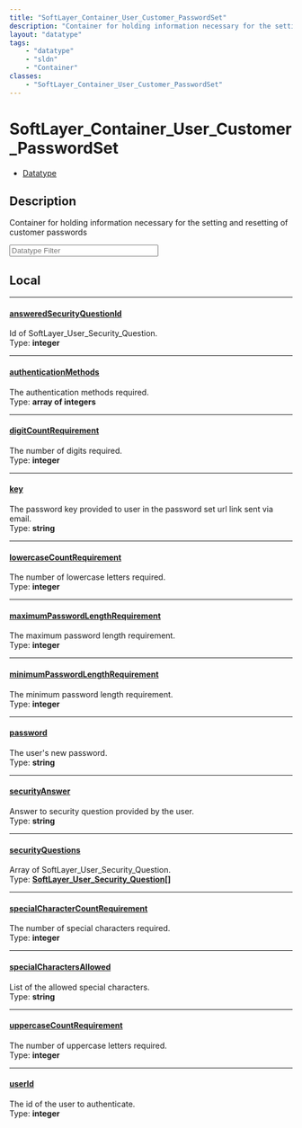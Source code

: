 ```yaml
---
title: "SoftLayer_Container_User_Customer_PasswordSet"
description: "Container for holding information necessary for the setting and resetting of customer passwords"
layout: "datatype"
tags:
    - "datatype"
    - "sldn"
    - "Container"
classes:
    - "SoftLayer_Container_User_Customer_PasswordSet"
---
```


# SoftLayer_Container_User_Customer_PasswordSet
<div id='service-datatype'>
    <ul id='sldn-reference-tabs'>
        <li id='datatype'> <a href='/reference/datatypes/SoftLayer_Container_User_Customer_PasswordSet' >Datatype</a></li>
    </ul>
</div>

## Description 


Container for holding information necessary for the setting and resetting of customer passwords 





<!-- Filer BEGIN -->
<div class="view-filters">
        <div class="clearfix">
            <div class="search-input-box">
                <input placeholder="Datatype Filter" onkeyup="titleSearch(inputId='prop-input', divId='properties', elementClass='prop-row')" 
                    type="text" id="prop-input" value="" size="30" maxlength="128" class="form-text">
            </div>
        </div>
</div>
<!-- Filer END -->

<div id="properties" class="content">
<div id="localProperties" class="prop-content" >

## Local
<div class="prop-row">

-----
[answeredSecurityQuestionId]: #answeredsecurityquestionid
#### [answeredSecurityQuestionId]
Id of SoftLayer_User_Security_Question.  
<span class="type-label">Type: </span>**integer**  



</div>
<div class="prop-row">

-----
[authenticationMethods]: #authenticationmethods
#### [authenticationMethods]
The authentication methods required.  
<span class="type-label">Type: </span>**array of integers**  



</div>
<div class="prop-row">

-----
[digitCountRequirement]: #digitcountrequirement
#### [digitCountRequirement]
The number of digits required.  
<span class="type-label">Type: </span>**integer**  



</div>
<div class="prop-row">

-----
[key]: #key
#### [key]
The password key provided to user in the password set url link sent via email.   
<span class="type-label">Type: </span>**string**  



</div>
<div class="prop-row">

-----
[lowercaseCountRequirement]: #lowercasecountrequirement
#### [lowercaseCountRequirement]
The number of lowercase letters required.  
<span class="type-label">Type: </span>**integer**  



</div>
<div class="prop-row">

-----
[maximumPasswordLengthRequirement]: #maximumpasswordlengthrequirement
#### [maximumPasswordLengthRequirement]
The maximum password length requirement.  
<span class="type-label">Type: </span>**integer**  



</div>
<div class="prop-row">

-----
[minimumPasswordLengthRequirement]: #minimumpasswordlengthrequirement
#### [minimumPasswordLengthRequirement]
The minimum password length requirement.  
<span class="type-label">Type: </span>**integer**  



</div>
<div class="prop-row">

-----
[password]: #password
#### [password]
The user's new password.  
<span class="type-label">Type: </span>**string**  



</div>
<div class="prop-row">

-----
[securityAnswer]: #securityanswer
#### [securityAnswer]
Answer to security question provided by the user.  
<span class="type-label">Type: </span>**string**  



</div>
<div class="prop-row">

-----
[securityQuestions]: #securityquestions
#### [securityQuestions]
Array of SoftLayer_User_Security_Question.  
<span class="type-label">Type: </span>**<a href='/reference/datatypes/SoftLayer_User_Security_Question'>SoftLayer_User_Security_Question[] </a>**  



</div>
<div class="prop-row">

-----
[specialCharacterCountRequirement]: #specialcharactercountrequirement
#### [specialCharacterCountRequirement]
The number of special characters required.  
<span class="type-label">Type: </span>**integer**  



</div>
<div class="prop-row">

-----
[specialCharactersAllowed]: #specialcharactersallowed
#### [specialCharactersAllowed]
List of the allowed special characters.  
<span class="type-label">Type: </span>**string**  



</div>
<div class="prop-row">

-----
[uppercaseCountRequirement]: #uppercasecountrequirement
#### [uppercaseCountRequirement]
The number of uppercase letters required.  
<span class="type-label">Type: </span>**integer**  



</div>
<div class="prop-row">

-----
[userId]: #userid
#### [userId]
The id of the user to authenticate.  
<span class="type-label">Type: </span>**integer**  



</div>
</div>
<!-- LOCAL PROPERTY END -->

</div>


